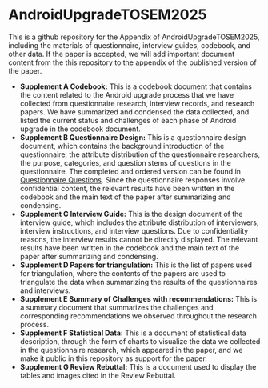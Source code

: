 # AndroidUpgradeTOSEM2025
This is a github repository for the Appendix of AndroidUpgradeTOSEM2025, including the materials of questionnaire, interview guides, codebook, and other data. If the paper is accepted, we will add important document content from the this repository to the appendix of the published version of the paper.
- **Supplement A Codebook:** This is a codebook document that contains the content related to the Android upgrade process that we have collected from questionnaire research, interview records, and research papers. We have summarized and condensed the data collected, and listed the current status and challenges of each phase of Android upgrade in the codebook document.
- **Supplement B Questionnaire Design:** This is a questionnaire design document, which contains the background introduction of the questionnaire, the attribute distribution of the questionnaire researchers, the purpose, categories, and question stems of questions in the questionnaire. The completed and ordered version can be found in [Questionnaire Questions](./Questionnaire%20Questions.md). Since the questionnaire responses involve confidential content, the relevant results have been written in the codebook and the main text of the paper after summarizing and condensing.
- **Supplement C Interview Guide:** This is the design document of the interview guide, which includes the attribute distribution of interviewers, interview instructions, and interview questions. Due to confidentiality reasons, the interview results cannot be directly displayed. The relevant results have been written in the codebook and the main text of the paper after summarizing and condensing.
- **Supplement D Papers for triangulation:** This is the list of papers used for triangulation, where the contents of the papers are used to triangulate the data when summarizing the results of the questionnaires and interviews.
- **Supplement E Summary of Challenges with recommendations:** This is a summary document that summarizes the challenges and corresponding recommendations we observed throughout the research process.
- **Supplement F Statistical Data:** This is a document of statistical data description, through the form of charts to visualize the data we collected in the questionnaire research, which appeared in the paper, and we make it public in this repository as support for the paper.
- **Supplement G Review Rebuttal:** This is a document used to display the tables and images cited in the Review Rebuttal.
